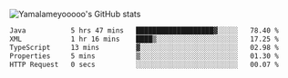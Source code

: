 ![Yamalameyooooo's GitHub stats](https://github-readme-stats.vercel.app/api?username=yamalameyooooo&theme=transparent&show_icons=true\&show=reviews,discussions_started,discussions_answered,prs_merged,prs_merged_percentage)

<!--START_SECTION:waka-->

```txt
Java           5 hrs 47 mins   ███████████████████▓░░░░░   78.40 %
XML            1 hr 16 mins    ████▒░░░░░░░░░░░░░░░░░░░░   17.25 %
TypeScript     13 mins         ▓░░░░░░░░░░░░░░░░░░░░░░░░   02.98 %
Properties     5 mins          ▒░░░░░░░░░░░░░░░░░░░░░░░░   01.30 %
HTTP Request   0 secs          ░░░░░░░░░░░░░░░░░░░░░░░░░   00.07 %
```

<!--END_SECTION:waka-->
